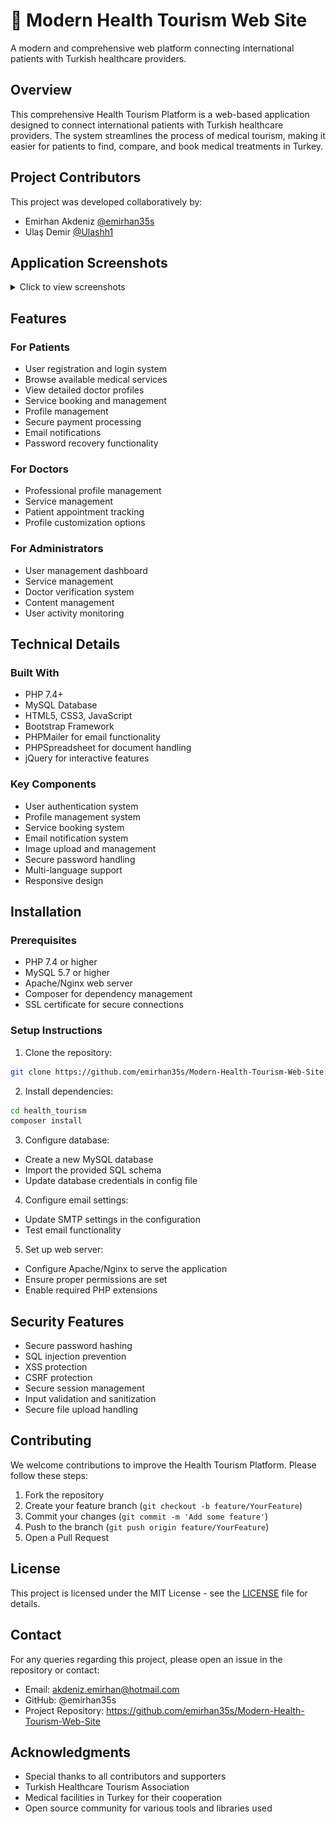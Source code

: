 # 🏥 Modern Health Tourism Web Site

A modern and comprehensive web platform connecting international patients with Turkish healthcare providers.

## Overview
This comprehensive Health Tourism Platform is a web-based application designed to connect international patients with Turkish healthcare providers. The system streamlines the process of medical tourism, making it easier for patients to find, compare, and book medical treatments in Turkey.

## Project Contributors
This project was developed collaboratively by:

- Emirhan Akdeniz [@emirhan35s](https://github.com/emirhan35s)
- Ulaş Demir [@Ulashh1](https://github.com/Ulashh1)

## Application Screenshots
<details>
<summary>Click to view screenshots</summary>

### Homepage
![Homepage](screenshots/homepage.png)

### Services Page
![Services](screenshots/services.png)

### Profile
![Doctor Profile](screenshots/profile.png)

### Admin Dashboard
![Doctor Profile](screenshots/adminDashboard.png)

</details>

## Features

### For Patients
- User registration and login system
- Browse available medical services
- View detailed doctor profiles
- Service booking and management
- Profile management
- Secure payment processing
- Email notifications
- Password recovery functionality

### For Doctors
- Professional profile management
- Service management
- Patient appointment tracking
- Profile customization options

### For Administrators
- User management dashboard
- Service management
- Doctor verification system
- Content management
- User activity monitoring

## Technical Details

### Built With
- PHP 7.4+
- MySQL Database
- HTML5, CSS3, JavaScript
- Bootstrap Framework
- PHPMailer for email functionality
- PHPSpreadsheet for document handling
- jQuery for interactive features

### Key Components
- User authentication system
- Profile management system
- Service booking system
- Email notification system
- Image upload and management
- Secure password handling
- Multi-language support
- Responsive design

## Installation

### Prerequisites
- PHP 7.4 or higher
- MySQL 5.7 or higher
- Apache/Nginx web server
- Composer for dependency management
- SSL certificate for secure connections

### Setup Instructions
1. Clone the repository:
```bash
git clone https://github.com/emirhan35s/Modern-Health-Tourism-Web-Site.git
```

2. Install dependencies:
```bash
cd health_tourism
composer install
```

3. Configure database:
- Create a new MySQL database
- Import the provided SQL schema
- Update database credentials in config file

4. Configure email settings:
- Update SMTP settings in the configuration
- Test email functionality

5. Set up web server:
- Configure Apache/Nginx to serve the application
- Ensure proper permissions are set
- Enable required PHP extensions

## Security Features
- Secure password hashing
- SQL injection prevention
- XSS protection
- CSRF protection
- Secure session management
- Input validation and sanitization
- Secure file upload handling

## Contributing
We welcome contributions to improve the Health Tourism Platform. Please follow these steps:

1. Fork the repository
2. Create your feature branch (`git checkout -b feature/YourFeature`)
3. Commit your changes (`git commit -m 'Add some feature'`)
4. Push to the branch (`git push origin feature/YourFeature`)
5. Open a Pull Request

## License
This project is licensed under the MIT License - see the [LICENSE](LICENSE) file for details.

## Contact
For any queries regarding this project, please open an issue in the repository or contact:
- Email: akdeniz.emirhan@hotmail.com
- GitHub: @emirhan35s
- Project Repository: https://github.com/emirhan35s/Modern-Health-Tourism-Web-Site

## Acknowledgments
- Special thanks to all contributors and supporters
- Turkish Healthcare Tourism Association
- Medical facilities in Turkey for their cooperation
- Open source community for various tools and libraries used 
